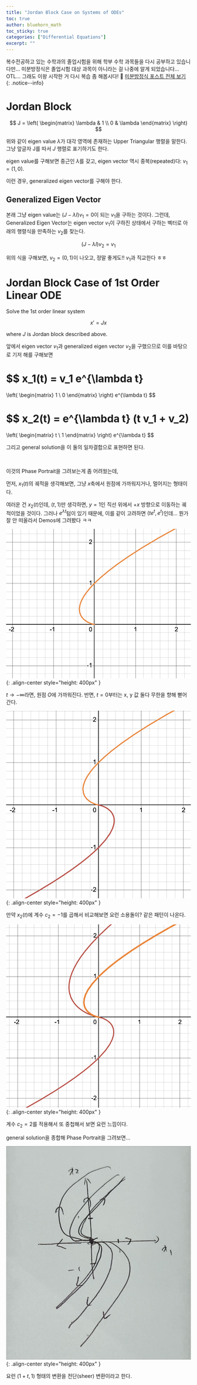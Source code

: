 ```yaml
---
title: "Jordan Block Case on Systems of ODEs"
toc: true
author: bluehorn_math
toc_sticky: true
categories: ["Differential Equations"]
excerpt: ""
---
```


복수전공하고 있는 수학과의 졸업시험을 위해 학부 수학 과목들을 다시 공부하고 있습니다만... 미분방정식은 졸업시험 대상 과목이 아니라는 걸 나중에 알게 되었습니다... OTL... 그래도 이왕 시작한 거 다시 복습 좀 해봅시다! 🏃 [미분방정식 포스트 전체 보기](/categories/differential-equations)
{: .notice--info}

# Jordan Block

$$
J = \left(
\begin{matrix}
\lambda & 1 \\
0 & \lambda
\end{matrix}
\right)
$$

위와 같이 eigen value $\lambda$가 대각 영역에 존재하는 Upper Triangular 행렬을 말한다. 그냥 앞글자 J를 따서 $J$ 행렬로 표기하기도 한다.

eigen value를 구해보면 중근인 $\lambda$를 갖고, eigen vector 역시 중복(repeated)다: $v_1 = (1, 0)$.

이런 경우, generalized eigen vector를 구해야 한다.

## Generalized Eigen Vector

본래 그냥 eigen value는 $(J - \lambda I) v_1 = 0$이 되는 $v_1$을 구하는 것이다. 그런데, Generalized Eigen Vector는 eigen vector $v_1$이 구하진 상태에서 구하는 벡터로 아래의 행렬식을 만족하는 $v_2$를 찾는다.

$$
(J - \lambda I) v_2 = v_1
$$

위의 식을 구해보면, $v_2 = (0, 1)$이 나오고, 정말 좋게도!! $v_1$과 직교한다 ㅎㅎ

# Jordan Block Case of 1st Order Linear ODE

<div class="problem" markdown="1">

Solve the 1st order linear system

$$
x' = J x
$$

where $J$ is Jordan block described above.

</div>

<div class="proof" markdown="1">

앞에서 eigen vector $v_1$과 generalized eigen vector $v_2$을 구했으므로 이를 바탕으로 기저 해를 구해보면

$$
x_1(t) = v_1 e^{\lambda t}
=
\left(
\begin{matrix}
1 \\
0
\end{matrix}
\right)
e^{\lambda t}
$$

$$
x_2(t) =
e^{\lambda t} (t v_1 + v_2)
=
\left(
\begin{matrix}
t \\
1
\end{matrix}
\right)
e^{\lambda t}
$$

그리고 general solution을 이 둘의 일차결합으로 표현하면 된다.

<br/>

이것의 Phase Portrait을 그려보는게 좀 어려웠는데,

먼저, $x_1(t)$의 궤적을 생각해보면, 그냥 $x$축에서 원점에 가까워지거나, 멀어지는 형태이다.

여러운 건 $x_2(t)$인데, $(t, 1)$만 생각하면, $y=1$인 직선 위에서 $+x$ 방향으로 이동하는 궤적이었을 것이다. 그러나 $e^{\lambda t}$텀이 있기 때문에, 이를 같이 고려하면 $(t e^t, e^t)$인데... 뭔가 잘 안 떠올라서 Demos에 그려봤다 ㅋㅋ

![](/images/mathematics/ordinary-differential-equations/demos-jordan-portrait-1.png){: .align-center style="height: 400px" }

$t \rightarrow -\infty$라면, 원점 $O$에 가까워진다. 반면, $t = 0$부터는 x, y 값 둘다 무한을 향해 뻗어간다.

![](/images/mathematics/ordinary-differential-equations/demos-jordan-portrait-2.png){: .align-center style="height: 400px" }

만약 $x_2(t)$에 계수 $c_2 = -1$를 곱해서 비교해보면 요런 소용돌이? 같은 패턴이 나온다.

![](/images/mathematics/ordinary-differential-equations/demos-jordan-portrait-3.png){: .align-center style="height: 400px" }

계수 $c_2 = 2$를 적용해서 또 중첩해서 보면 요런 느낌이다.

general solution을 종합해 Phase Portrait을 그려보면... 

![](/images/mathematics/ordinary-differential-equations/jordan-block-phase-portrait.jpeg){: .align-center style="height: 400px" }

요런 $(1 + t, 1)$ 형태의 변환을 전단(sheer) 변환이라고 한다.

</div>
